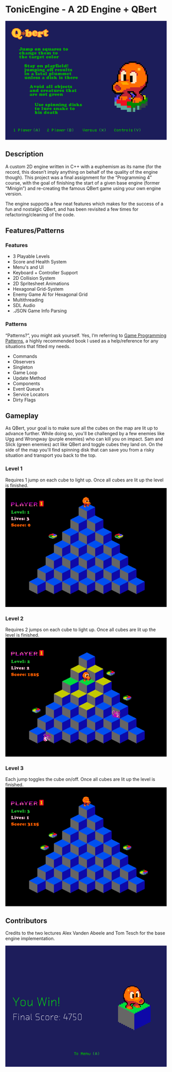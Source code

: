 # TonicEngine - A 2D Engine + QBert
![MainMenu](/Screenshots/MainMenu_Animated.gif)

## Description
A custom 2D engine written in C++ with a euphemism as its name (for the record, this doesn’t imply anything on behalf of the quality of the engine though). This project was a final assignment for the “Programming 4” course, with the goal of finishing the start of a given base engine (former “Minigin”) and re-creating the famous QBert game using your own engine version. 

The engine supports a few neat features which makes for the success of a fun and nostalgic QBert, and has been revisited a few times for refactoring/cleaning of the code. 

## Features/Patterns
### Features
* 3 Playable Levels
* Score and Health System
* Menu's and UI
* Keyboard + Controller Support
* 2D Collision System
* 2D Spritesheet Animations
* Hexagonal Grid-System
* Enemy Game AI for Hexagonal Grid
* Multithreading
* SDL Audio
* .JSON Game Info Parsing

### Patterns
“Patterns?”, you might ask yourself. Yes, I’m referring to [Game Programming Patterns](https://gameprogrammingpatterns.com/), a highly recommended book I used as a help/reference for any situations that fitted my needs.

* Commands
* Observers
* Singleton
* Game Loop
* Update Method
* Components
* Event Queue's
* Service Locators
* Dirty Flags

## Gameplay
As QBert, your goal is to make sure all the cubes on the map are lit up to advance further. While doing so, you'll be challenged by a few enemies like Ugg and Wrongway (purple enemies) who can kill you on impact. Sam and Slick (green enemies) act like QBert and toggle cubes they land on. On the side of the map you'll find spinning disk that can save you from a risky situation and transport you back to the top.

### Level 1
Requires 1 jump on each cube to light up. Once all cubes are lit up the level is finished.
![Level1](/Screenshots/Level1.gif)

### Level 2
Requires 2 jumps on each cube to light up. Once all cubes are lit up the level is finished.
![Level2](/Screenshots/Level2.gif)

### Level 3
Each jump toggles the cube on/off. Once all cubes are lit up the level is finished.
![Level3](/Screenshots/Level3.gif)

## Contributors
Credits to the two lectures Alex Vanden Abeele and Tom Tesch for the base engine implementation. 

![WinningScreen](/Screenshots/WinningScreen.png)

